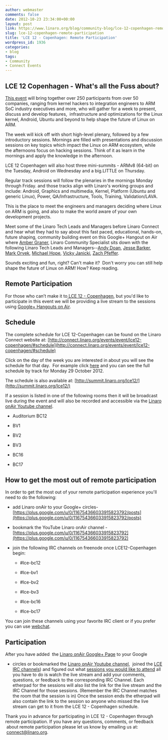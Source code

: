 ```yaml
---
author: webmaster
comments: false
date: 2012-10-23 23:34:00+00:00
layout: post
link: https://www.linaro.org/blog/community-blog/lce-12-copenhagen-remote-participation/
slug: lce-12-copenhagen-remote-participation
title: 'LCE 12 - Copenhagen: Remote Participation'
wordpress_id: 1936
categories:
- blog
tags:
- Community
- Connect Events
---
```


## LCE 12 Copenhagen - What's all the Fuss about?


[This event](http://connect.linaro.org/events/event/lce12-copenhagen/#welcome) will bring together over 250 participants from over 50 companies, ranging from kernel hackers to integration engineers to ARM SoC industry executives and more, who will gather for a week to present, discuss and develop features,  infrastructure and optimizations for the Linux kernel, Android, Ubuntu and beyond to help shape the future of Linux on ARM.

The week will kick off with short high-level plenary, followed by a few introductory sessions. Mornings are filled with presentations and discussion sessions on key topics which impact the Linux on ARM ecosystem, while the afternoons focus on hacking sessions. Think of it as learn in the mornings and apply the knowledge in the afternoon.

LCE 12 Copenhagen will also host three mini-summits - ARMv8 (64-bit) on the Tuesday, Android on Wednesday and a big.LITTLE on Thursday.

Regular track sessions will follow the plenaries in the mornings Monday through Friday. and those tracks align with Linaro's working groups and include: Android, Graphics and multimedia, Kernel, Platform (Ubuntu and generic Linux), Power, QA/Infrastructure, Tools, Training, Validation/LAVA.

This is the place to meet the engineers and managers deciding where Linux on ARM is going, and also to make the world aware of your own development projects.


Meet some of the Linaro Tech Leads and Managers before Linaro Connect and hear what they had to say about this fast paced, educational, hands-on, future shaping, community building event on this Google+ Hangout on Air where [Amber Graner](http://www.linaro.org/linux-on-arm/meet-the-team/amber-graner/), Linaro Community Specialist sits down with the following Linaro Tech Leads and Managers--[Andy Doan](http://www.linaro.org/linux-on-arm/meet-the-team/andy-doan/), [Jesse Barker](http://www.linaro.org/linux-on-arm/meet-the-team/jesse-barker/), [Mark Orvek](http://www.linaro.org/linux-on-arm/meet-the-team/mark-orvek/), [Michael Hope](http://www.linaro.org/linux-on-arm/meet-the-team/michael-hope/), [Vicky Janicki](http://www.linaro.org/linux-on-arm/meet-the-team/vicky-janicki/), [Zach Pfeffer](http://www.linaro.org/linux-on-arm/meet-the-team/zach-pfeffer/).

Sounds exciting and fun, right? Can't make it?  Don't worry you can still help shape the future of Linux on ARM! How? Keep reading.


## Remote Participation


For those who can’t make it to[ LCE 12 - Copenhagen](http://connect.linaro.org/events/event/lce12-copenhagen/), but you'd like to participate in this event we will be providing a live stream to the sessions using [Google+ Hangouts on Air](http://www.google.com/+/learnmore/hangouts/onair.html).


## Schedule


The complete schedule for LCE 12-Copenhagen can be found on the Linaro Connect website at: [http://connect.linaro.org/events/event/lce12-copenhagen/#schedule](http://connect.linaro.org/events/event/lce12-copenhagen/#schedule)

Click on the day of the week you are interested in about you will see the schedule for that day.  For example click [here](http://connect.linaro.org/events/event/lce12-copenhagen/#schedule) and you can see the full schedule by track for Monday 29 October 2012.

The schedule is also available at: [http://summit.linaro.org/lce12/](http://summit.linaro.org/lce12/)

If a session is listed in one of the following rooms then it will be broadcast live during the event and will also be recorded and accessible via the [Linaro onAir Youtube channel](https://plus.google.com/u/0/116754366033915823792/posts).




  * Auditorium BC12


  * BV1


  * BV2


  * BV3


  * BC16


  * BC17




## How to get the most out of remote participation


In order to get the most out of your remote participation experience you'll need to do the following:




  * add Linaro onAir to your Google+ circles- [https://plus.google.com/u/0/116754366033915823792/posts](https://plus.google.com/u/0/116754366033915823792/posts)


  * bookmark the YouTube Linaro onAir channel - [https://plus.google.com/u/0/116754366033915823792](https://plus.google.com/u/0/116754366033915823792)


  * join the following IRC channels on freenode once LCE12-Copenhagen begin:


    * #lce-bc12


    * #lce-bv1


    * #lce-bv2


    * #lce-bv3


    * #lce-bc16


    * #lce-bc17





You can join these channels using your favorite IRC client or if you prefer you can use [webchat](http://webchat.freenode.net/?channels=lce-bc12%2Clce-bv2%2Clce-bv3%2C%20%23lce-bc16%2C%20%23lce-bc17%2Clce-bv1&uio=OT10cnVlJjEwPXRydWUmMTE9MjM218).


## Participation


After you have added  the [Linaro onAir Google+ Page](https://plus.google.com/u/0/116754366033915823792/posts) to your Google
+ circles or bookmarked the [Linaro onAir Youtube channel](https://plus.google.com/u/0/116754366033915823792),  joined the [LCE IRC channels](http://webchat.freenode.net/?channels=lce-bc12%2Clce-bv2%2Clce-bv3%2C%20%23lce-bc16%2C%20%23lce-bc17%2Clce-bc18&uio=OT10cnVlJjEwPXRydWUmMTE9MjM218)) and figured out what [sessions you would like to attend](http://connect.linaro.org/events/event/lce12-copenhagen/#schedule) all you have to do is watch the live stream and add your comments, questions, or feedback to the corresponding IRC Channel. Each etherpad for the sessions will also list the link for the live stream and the IRC Channel for those sessions. (Remember the IRC Channel matches the room that the session is in) Once the session ends the etherpad will also contain the link to the session so anyone who missed the live stream can get to it from the LCE 12 - Copenhagen schedule.

Thank you in advance for participating in LCE 12 - Copenhagen through remote participation. If you have any questions, comments, or feedback  about remote participation please let us know by emailing us at:  [connect@linaro.org](mailto:connect@linaro.org).
